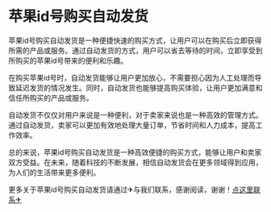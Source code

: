 # 苹果id号购买自动发货

苹果id号购买自动发货是一种便捷快速的购买方式，让用户可以在购买后立即获得所需的产品或服务。通过自动发货的方式，用户可以省去等待的时间，立即享受到所购买的苹果id号带来的便利和乐趣。

在购买苹果id号时，自动发货能够让用户更加放心，不需要担心因为人工处理而导致延迟发货的情况发生。同时，自动发货也能够提高购买体验，让用户更加满意和信任所购买的产品或服务。

自动发货不仅仅对用户来说是一种便利，对于卖家来说也是一种高效的管理方式。通过自动发货，卖家可以更加有效地处理大量订单，节省时间和人力成本，提高工作效率。

总的来说，苹果id号购买自动发货是一种高效便捷的购买方式，能够让用户和卖家双方受益。在未来，随着科技的不断发展，相信自动发货会在更多领域得到应用，为人们的生活带来更多便利。

更多关于苹果id号购买自动发货请通过✈与我们联系，感谢阅读，谢谢！[点这里联系✈](https://ss.k02.cc)